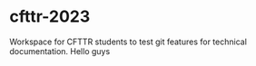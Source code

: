 # cfttr-2023
Workspace for CFTTR students to test git features for technical documentation.
Hello guys 
